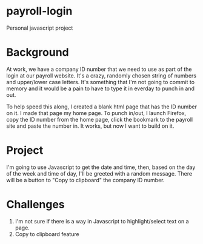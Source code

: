payroll-login
=============

Personal javascript project

Background
==========

At work, we have a company ID number that we need to use as part of the login at our payroll website. It's a crazy, randomly chosen string of numbers and upper/lower case letters. It's something that I'm not going to commit to memory and it would be a pain to have to type it in everday to punch in and out.

To help speed this along, I created a blank html page that has the ID number on it. I made that page my home page. To punch in/out, I launch Firefox, copy the ID number from the home page, click the bookmark to the payroll site and paste the number in. It works, but now I want to build on it.

Project
=======

I'm going to use Javascript to get the date and time, then, based on the day of the week and time of day, I'll be greeted with a random message. There will be a button to "Copy to clipboard" the company ID number.

Challenges
==========

1. I'm not sure if there is a way in Javascript to highlight/select text on a page.
2. Copy to clipboard feature
